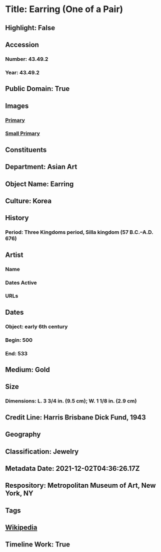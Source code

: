 # Title: Earring (One of a Pair)
## Highlight: False
## Accession
### Number: 43.49.2
### Year: 43.49.2
## Public Domain: True
## Images
### [Primary](https://images.metmuseum.org/CRDImages/as/original/h1_43.49.1.jpg)
### [Small Primary](https://images.metmuseum.org/CRDImages/as/web-large/h1_43.49.1.jpg)
## Constituents
## Department: Asian Art
## Object Name: Earring
## Culture: Korea
## History
### Period: Three Kingdoms period, Silla kingdom (57 B.C.–A.D. 676)
## Artist
### Name
### Dates Active
### URLs
## Dates
### Object: early 6th century
### Begin: 500
### End: 533
## Medium: Gold
## Size
### Dimensions: L. 3 3/4 in. (9.5 cm); W. 1 1/8 in. (2.9 cm)
## Credit Line: Harris Brisbane Dick Fund, 1943
## Geography
## Classification: Jewelry
## Metadata Date: 2021-12-02T04:36:26.17Z
## Respository: Metropolitan Museum of Art, New York, NY
## Tags
## [Wikipedia](https://www.wikidata.org/wiki/Q83562421)
## Timeline Work: True